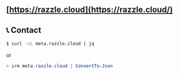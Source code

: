 ## [https://razzle.cloud](https://razzle.cloud/)

## 📞 Contact

```bash
$ curl -sL meta.razzle.cloud | jq   
```

or

```powershell
> irm meta.razzle.cloud | ConvertTo-Json   
```
